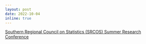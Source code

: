 ```yaml
---
layout: post
date: 2022-10-04
inline: true
---
```


[Southern Regional Council on Statistics (SRCOS) Summer Research Conference](https://www.srcos.org/conference)